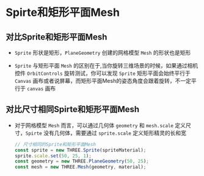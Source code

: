 # Spirte和矩形平面Mesh

## 对比Sprite和矩形平面Mesh

+ `Sprite` 形状是矩形，`PlaneGeometry` 创建的网格模型 `Mesh` 的形状也是矩形

+ `Sprite` 与矩形平面 `Mesh` 的区别在于,当你旋转三维场景的时候，如果通过相机控件 `OrbitControls` 旋转测试，你可以发现 `Sprite` 矩形平面会始终平行于 `Canvas` 画布或者说屏幕，而矩形平面Mesh的姿态角度会跟着旋转，不一定平行于 `canvas` 画布

## 对比尺寸相同Spirte和矩形平面Mesh

+ 对于网格模型 `Mesh` 而言，可以通过几何体 `geometry` 和 `mesh.scale` 定义尺寸，`Spirte` 没有几何体，需要通过 `sprite.scale` 定义矩形精灵的长和宽

  ```js
  // 尺寸相同的Sprite和矩形平面Mesh
  const sprite = new THREE.Sprite(spriteMaterial);
  sprite.scale.set(50, 25, 1);
  const geometry = new THREE.PlaneGeometry(50, 25);
  const mesh = new THREE.Mesh(geometry, material);
  ```

